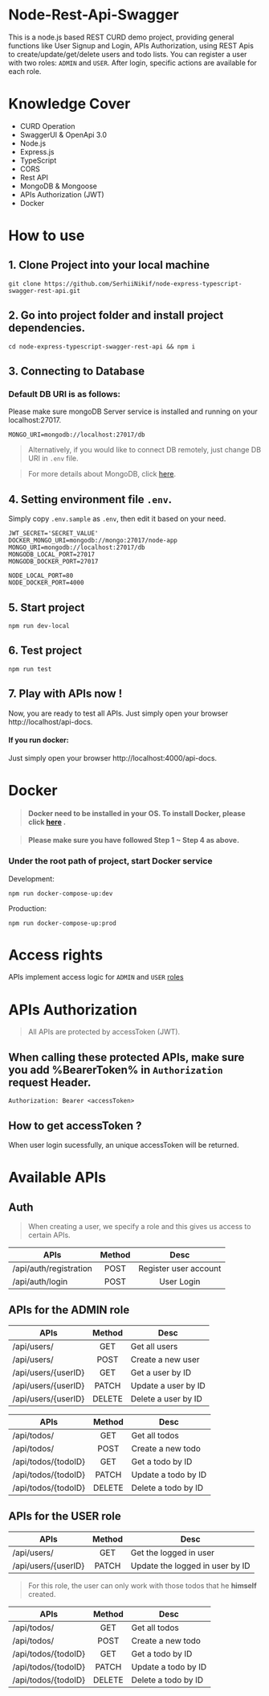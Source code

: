 # Node-Rest-Api-Swagger

This is a node.js based REST CURD demo project, providing general functions like User Signup and Login, APIs Authorization, using REST Apis to create/update/get/delete users and todo lists. You can register a user with two roles: `ADMIN` and `USER`. After login, specific actions are available for each role.
# Knowledge Cover

- CURD Operation
- SwaggerUI & OpenApi 3.0
- Node.js
- Express.js
- TypeScript
- CORS
- Rest API
- MongoDB & Mongoose
- APIs Authorization (JWT)
- Docker

# How to use

## 1. Clone Project into your local machine
```
git clone https://github.com/SerhiiNikif/node-express-typescript-swagger-rest-api.git
```

## 2. Go into project folder and install project dependencies.

```
cd node-express-typescript-swagger-rest-api && npm i
```

## 3. Connecting to Database

### Default DB URI is as follows:

Please make sure mongoDB Server service is installed and running on your localhost:27017.

```
MONGO_URI=mongodb://localhost:27017/db
```

> Alternatively, if you would like to connect DB remotely, just change DB URI in `.env` file.

> For more details about MongoDB, click [here](https://www.mongodb.com/).

## 4. Setting environment file `.env`.

Simply copy `.env.sample` as `.env`, then edit it based on your need.
```
JWT_SECRET='SECRET_VALUE'
DOCKER_MONGO_URI=mongodb://mongo:27017/node-app
MONGO_URI=mongodb://localhost:27017/db
MONGODB_LOCAL_PORT=27017
MONGODB_DOCKER_PORT=27017

NODE_LOCAL_PORT=80
NODE_DOCKER_PORT=4000

```

## 5. Start project

```
npm run dev-local
```

## 6. Test project

```
npm run test
```

## 7. Play with APIs now !
Now, you are ready to test all APIs.
Just simply open your browser http://localhost/api-docs.
#### If you run docker:
Just simply open your browser http://localhost:4000/api-docs.

# Docker

> #### Docker need to be installed in your OS. To install Docker, please click [here](https://docs.docker.com/get-docker/) .

> #### Please make sure you have followed Step 1 ~ Step 4 as above.

### Under the root path of project, start Docker service

Development:
```
npm run docker-compose-up:dev
```
Production:
```
npm run docker-compose-up:prod
```
# Access rights

APIs implement access logic for `ADMIN` and `USER` [roles](#table)

# APIs Authorization

> All APIs are protected by accessToken (JWT).

## When calling these protected APIs, make sure you add %BearerToken% in `Authorization` request Header.

```
Authorization: Bearer <accessToken>
```

## How to get accessToken ?

When user login sucessfully, an unique accessToken will be returned.

# Available APIs

## Auth
> When creating a user, we specify a role and this gives us access to certain APIs.

| APIs                   | Method |         Desc          |
| ---------------------- | :----: | :-------------------: |
| /api/auth/registration |  POST  | Register user account |
| /api/auth/login        |  POST  |      User Login       |

<a id="table"></a>
## APIs for the ADMIN role

| APIs                 | Method  |         Desc           |
| -------------------- | :-----: | ---------------------- |
| /api/users/          |  GET    | Get all users          |
| /api/users/          |  POST   | Create a new user      |
| /api/users/{userID}  |  GET    | Get a user by ID       |
| /api/users/{userID}  |  PATCH  | Update a user by ID    |
| /api/users/{userID}  |  DELETE | Delete a user by ID    |

| APIs                 | Method  |         Desc           |
| -------------------- | :-----: | ---------------------- |
| /api/todos/          |  GET    | Get all todos          |
| /api/todos/          |  POST   | Create a new todo      |
| /api/todos/{todoID}  |  GET    | Get a todo by ID       |
| /api/todos/{todoID}  |  PATCH  | Update a todo by ID    |
| /api/todos/{todoID}  |  DELETE | Delete a todo by ID    |

## APIs for the USER role

| APIs                 | Method  |         Desc                     |
| -------------------- | :-----: | -------------------------------- |
| /api/users/          |  GET    | Get the logged in user           |
| /api/users/{userID}  |  PATCH  | Update the logged in user by ID  |

> For this role, the user can only work with those todos that he __himself__ created.

| APIs                 | Method  |         Desc        |
| -------------------- | :-----: | ------------------- |
| /api/todos/          |  GET    | Get all todos       |
| /api/todos/          |  POST   | Create a new todo   |
| /api/todos/{todoID}  |  GET    | Get a todo by ID    |
| /api/todos/{todoID}  |  PATCH  | Update a todo by ID |
| /api/todos/{todoID}  |  DELETE | Delete a todo by ID |
